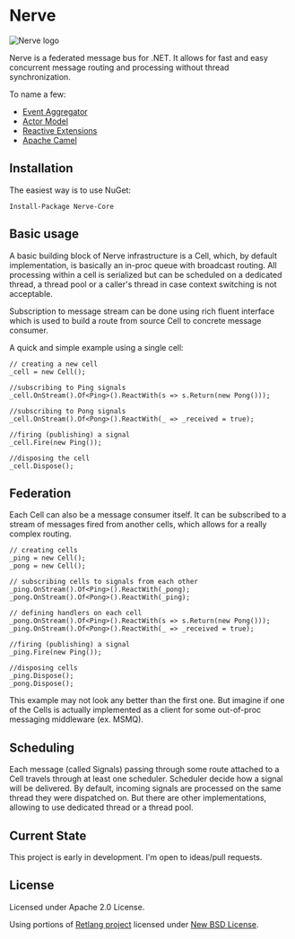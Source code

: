 Nerve
=====

![Nerve logo](http://i.kostassoid.com/nerve/logo.png)

Nerve is a federated message bus for .NET. It allows for fast and easy concurrent message routing and processing without thread synchronization.

To name a few:
* [Event Aggregator](http://martinfowler.com/eaaDev/EventAggregator.html)
* [Actor Model](http://en.wikipedia.org/wiki/Actor_model)
* [Reactive Extensions](https://rx.codeplex.com/)
* [Apache Camel](https://camel.apache.org/)

Installation
------------

The easiest way is to use NuGet:

    Install-Package Nerve-Core

Basic usage
-----------

A basic building block of Nerve infrastructure is a Cell, which, by default implementation, is basically an in-proc queue with broadcast routing. All processing within a cell is serialized but can be scheduled on a dedicated thread, a thread pool or a caller's thread in case context switching is not acceptable.

Subscription to message stream can be done using rich fluent interface which is used to build a route from source Cell to concrete message consumer.

A quick and simple example using a single cell:

    // creating a new cell
    _cell = new Cell();
    
    //subscribing to Ping signals
    _cell.OnStream().Of<Ping>().ReactWith(s => s.Return(new Pong()));
    
    //subscribing to Pong signals
    _cell.OnStream().Of<Pong>().ReactWith(_ => _received = true);
    
    //firing (publishing) a signal
    _cell.Fire(new Ping());
    
    //disposing the cell
    _cell.Dispose();

Federation
----------

Each Cell can also be a message consumer itself. It can be subscribed to a stream of messages fired from another cells, which allows for a really complex routing.

    // creating cells
    _ping = new Cell();
    _pong = new Cell();

    // subscribing cells to signals from each other
    _ping.OnStream().Of<Ping>().ReactWith(_pong);
    _pong.OnStream().Of<Pong>().ReactWith(_ping);

    // defining handlers on each cell
    _pong.OnStream().Of<Ping>().ReactWith(s => s.Return(new Pong()));
    _ping.OnStream().Of<Pong>().ReactWith(_ => _received = true);

    //firing (publishing) a signal
    _ping.Fire(new Ping());
    
    //disposing cells
    _ping.Dispose();
    _pong.Dispose();

This example may not look any better than the first one. But imagine if one of the Cells is actually implemented as a client for some out-of-proc messaging middleware (ex. MSMQ).

Scheduling
----------

Each message (called Signals) passing through some route attached to a Cell travels through at least one scheduler. Scheduler decide how a signal will be delivered. By default, incoming signals are processed on the same thread they were dispatched on. But there are other implementations, allowing to use dedicated thread or a thread pool.

Current State
-------------

This project is early in development. I'm open to ideas/pull requests.

License
-------
Licensed under Apache 2.0 License.

Using portions of [Retlang project](https://code.google.com/p/retlang/) licensed under [New BSD License](http://opensource.org/licenses/BSD-3-Clause).